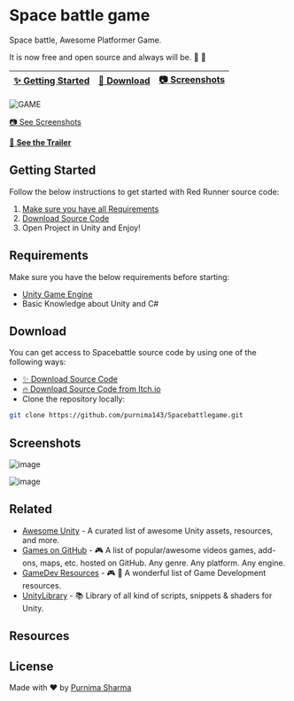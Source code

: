 # Space battle game
Space battle, Awesome Platformer Game.



It is now free and open source and always will be. :clap: :tada:

| [:sparkles: Getting Started](#getting-started) | [:rocket: Download](#download) | [:camera: Screenshots](#screenshots) |
| --------------- | -------- | ----------- |

![GAME](https://user-images.githubusercontent.com/57852378/90950482-94f7ec00-e46f-11ea-8853-88564e9bf4d2.png)


[:camera: See Screenshots](#screenshots)

[:movie_camera: **See the Trailer**](https://drive.google.com/drive/folders/1dWHHqUYz5y6prf6vxF9VWju_kGfzoKfG?usp=sharing)


## Getting Started

Follow the below instructions to get started with Red Runner source code:

1. [Make sure you have all Requirements](#requirements)
2. [Download Source Code](#download)
3. Open Project in Unity and Enjoy!

## Requirements

Make sure you have the below requirements before starting:

- [Unity Game Engine](https://unity3d.com)
- Basic Knowledge about Unity and C#

## Download

You can get access to Spacebattle source code by using one of the following ways:

- [:sparkles: Download Source Code](https://github.com/purnima143/Spacebattlegame/archive/master.zip)
- [:fire: Download Source Code from Itch.io](https://github.com/purnima143/Spacebattlegame)
- Clone the repository locally:

```bash
git clone https://github.com/purnima143/Spacebattlegame.git
```


## Screenshots

![image](https://user-images.githubusercontent.com/57852378/90423501-31ba3280-e0da-11ea-9d4a-dcdac8580479.png)

![image](https://user-images.githubusercontent.com/57852378/90423038-68437d80-e0d9-11ea-8e51-8cd296542638.png)

## Related

- [Awesome Unity](https://github.com/RyanNielson/awesome-unity) - A curated list of awesome Unity assets, resources, and more.
- [Games on GitHub](https://github.com/leereilly/games/) - 🎮 A list of popular/awesome videos games, add-ons, maps, etc. hosted on GitHub. Any genre. Any platform. Any engine.
- [GameDev Resources](https://github.com/Kavex/GameDev-Resources) - 🎮 🎲 A wonderful list of Game Development resources.
- [UnityLibrary](https://github.com/UnityCommunity/UnityLibrary) - 📚 Library of all kind of scripts, snippets & shaders for Unity.

## Resources


## License


Made with :heart: by [Purnima Sharma](https://github.com/purnima143)
